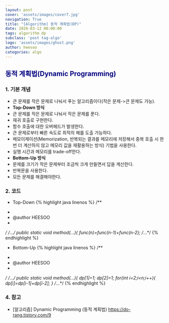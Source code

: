 ```yaml
---
layout: post
cover: 'assets/images/cover7.jpg'
navigation: True
title: "[Algorithm] 동적 계획법(DP)"
date: 2020-03-12 00:00:00
tags: algorithm dp
subclass: 'post tag-algo'
logo: 'assets/images/ghost.png'
author: heesoo
categories: algo
---
```


## <span style="color:navy">동적 계획법(Dynamic Programming)</span>

### 1. 기본 개념
- 큰 문제를 작은 문제로 나눠서 푸는 알고리즘이다(작은 문제->큰 문제도 가능).
- **Top-Down 방식**
- 큰 문제를 작은 문제로 나눠서 작은 문제를 푼다.
- 재귀 호출로 구현한다.
- 함수 호출에 대한 오버헤드가 발생한다.
- 큰 문제로부터 빠른 속도로 최적의 해를 도출 가능하다.
- 메모이제이션(Memorization, 반복되는 결과를 메모리에 저장해서 중복 호출 시 한 번 더 계산하지 않고 메모리 값을 재활용하는 방식) 기법을 사용한다.
- 실행 시간과 메모리를 trade-off한다.
- **Bottom-Up 방식**
- 문제를 크기가 작은 문제부터 조금씩 크게 만들면서 답을 계산한다.
- 반복문을 사용한다.
- 모든 문제를 해결해야한다.

### 2. 코드
- Top-Down
{% highlight java linenos %}
/**
 *
 * @author HEESOO
 *
 */
/*...*/
public static void method(...){
    func(n)=func(n-1)+func(n-2);
/*...*/
{% endhighlight %}

- Bottom-Up
{% highlight java linenos %}
/**
 *
 * @author HEESOO
 *
 */
/*...*/
public static void method(...){
    dp[1]=1;
    dp[2]=1;
    for(int i=2;i<n;i++){
        dp[i]=dp[i-1]+dp[i-2];
    }
/*...*/
{% endhighlight %}

### 4. 참고
- [알고리즘] Dynamic Programming (동적 계획법) <https://do-rang.tistory.com/9>

